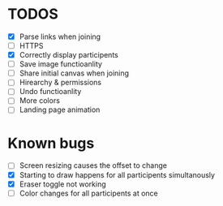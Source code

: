 # TODOS

-	[X] Parse links when joining
- [ ] HTTPS
- [X] Correctly display participents
- [ ] Save image functioanlity
- [ ] Share initial canvas when joining
- [ ] Hirearchy & permissions
- [ ] Undo functioanlity
- [ ] More colors
- [ ] Landing page animation

# Known bugs 
- [ ] Screen resizing causes the offset to change
- [X] Starting to draw happens for all participents simultanously
- [X] Eraser toggle not working
- [ ] Color changes for all participents at once
